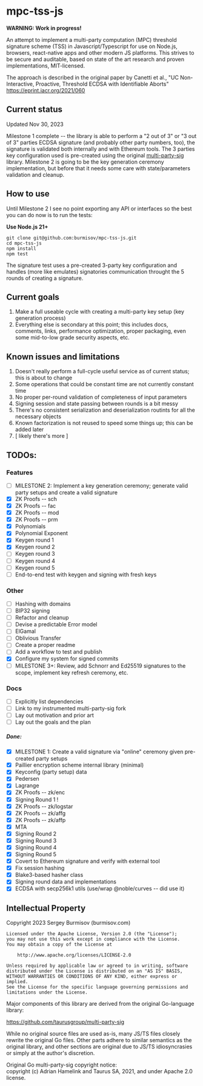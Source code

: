 # mpc-tss-js

**WARNING: Work in progress!**

An attempt to implement a multi-party computation (MPC) threshold signature scheme (TSS) in Javascript/Typescript for use on Node.js, browsers, react-native apps and other modern JS platforms. This strives to be secure and auditable, based on state of the art research and proven implementations, MIT-licensed.

The approach is described in the original paper by Canetti et al.,
"UC Non-Interactive, Proactive, Threshold ECDSA with Identifiable Aborts"
https://eprint.iacr.org/2021/060

## Current status

Updated Nov 30, 2023

Milestone 1 complete -- the library is able to perform a "2 out of 3" or
"3 out of 3" parties ECDSA signature (and probably other party numbers, too),
the signature is validated both internally and with Ethereum tools. The 3 parties
key configuration used is pre-created using the original
[multi-party-sig](https://github.com/taurusgroup/multi-party-sig) library.
Milestone 2 is going to be the key generation ceremony implementation, but before that
it needs some care with state/parameters validation and cleanup.

## How to use

Until Milestone 2 I see no point exporting any API or interfaces so the best you
can do now is to run the tests:

**Use Node.js 21+**

```
git clone git@github.com:burmisov/mpc-tss-js.git
cd mpc-tss-js
npm install
npm test
```

The signature test uses a pre-created 3-party key configuration and handles (more
like emulates) signatories communication throught the 5 rounds of creating a signature.

## Current goals

1. Make a full useable cycle with creating a multi-party key setup (key generation process)
2. Everything else is secondary at this point; this includes docs, comments, links, performance optimization, proper packaging, even some mid-to-low grade security aspects, etc.

## Known issues and limitations

1. Doesn't really perform a full-cycle useful service as of current status; this is about to change
2. Some operations that could be constant time are not currently constant time
3. No proper per-round validation of completeness of input parameters
4. Signing session and state passing between rounds is a bit messy
5. There's no consistent serialization and deserialization routints for all the necessary objects
6. Known factorization is not reused to speed some things up; this can be added later
7. [ likely there's more ]

## TODOs:

### Features

- [ ] MILESTONE 2: Implement a key generation ceremony; generate valid party setups and create a valid signature
- [x] ZK Proofs -- sch
- [x] ZK Proofs -- fac
- [x] ZK Proofs -- mod
- [x] ZK Proofs -- prm
- [x] Polynomials
- [x] Polynomial Exponent
- [x] Keygen round 1
- [x] Keygen round 2
- [ ] Keygen round 3
- [ ] Keygen round 4
- [ ] Keygen round 5
- [ ] End-to-end test with keygen and signing with fresh keys

### Other

- [ ] Hashing with domains
- [ ] BIP32 signing
- [ ] Refactor and cleanup
- [ ] Devise a predictable Error model
- [ ] ElGamal
- [ ] Oblivious Transfer
- [ ] Create a proper readme
- [ ] Add a workflow to test and publish
- [x] Configure my system for signed commits
- [ ] MILESTONE 3+: Review, add Schnorr and Ed25519 signatures to the scope, implement key refresh ceremony, etc.

### Docs

- [ ] Explicitly list dependencies
- [ ] Link to my instrumented multi-party-sig fork
- [ ] Lay out motivation and prior art
- [ ] Lay out the goals and the plan

##### Done:

- [x] MILESTONE 1: Create a valid signature via "online" ceremony given pre-created party setups
- [x] Paillier encryption scheme internal library (minimal)
- [x] Keyconfig (party setup) data
- [x] Pedersen
- [x] Lagrange
- [x] ZK Proofs -- zk/enc
- [x] Signing Round 1 !
- [x] ZK Proofs -- zk/logstar
- [x] ZK Proofs -- zk/affg
- [x] ZK Proofs -- zk/affp
- [x] MTA
- [x] Signing Round 2
- [x] Signing Round 3
- [x] Signing Round 4
- [x] Signing Round 5
- [x] Covert to Ethereum signature and verify with external tool
- [x] Fix session hashing
- [x] Blake3-based hasher class
- [x] Signing round data and implementations
- [x] ECDSA with secp256k1 utils (use/wrap @noble/curves -- did use it)

## Intellectual Property

Copyright 2023 Sergey Burmisov (burmisov.com)

```
Licensed under the Apache License, Version 2.0 (the "License");
you may not use this work except in compliance with the License.
You may obtain a copy of the License at

    http://www.apache.org/licenses/LICENSE-2.0

Unless required by applicable law or agreed to in writing, software
distributed under the License is distributed on an "AS IS" BASIS,
WITHOUT WARRANTIES OR CONDITIONS OF ANY KIND, either express or implied.
See the License for the specific language governing permissions and
limitations under the License.
```

Major components of this library are derived from the original Go-language library:

https://github.com/taurusgroup/multi-party-sig

While no original source files are used as-is, many JS/TS files closely rewrite the
original Go files. Other parts adhere to similar semantics as the original library, and
other sections are original due to JS/TS idiosyncrasies or simply at the author's
discretion.

Original Go multi-party-sig copyright notice:  
copyright (c) Adrian Hamelink and Taurus SA, 2021, and under Apache 2.0 license.
